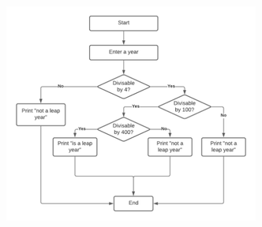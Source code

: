 ![Image description](https://github.com/alexgpitts/Leap-year-code-without-error-handling-CS362/blob/main/Leap-year-logic-without-error-handling-CS362.png?raw=true)